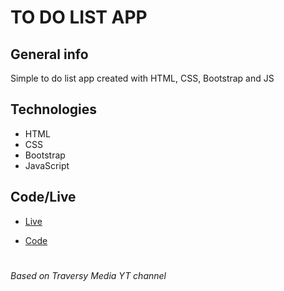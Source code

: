 # TO DO LIST APP

## General info

Simple to do list app created with HTML, CSS, Bootstrap and JS

## Technologies

- HTML
- CSS
- Bootstrap
- JavaScript

## Code/Live

- [Live](https://plaski.github.io/todo)

- [Code](https://github.com/plaski/todo)
#
###### Based on Traversy Media YT channel
